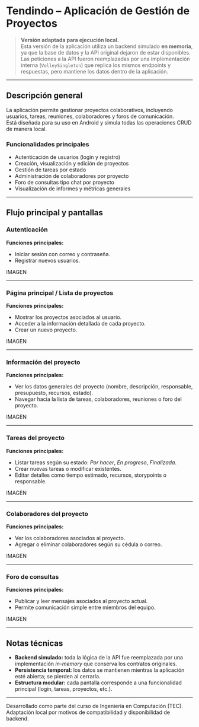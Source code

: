 # Tendindo – Aplicación de Gestión de Proyectos

> **Versión adaptada para ejecución local.**  
> Esta versión de la aplicación utiliza un backend simulado **en memoria**, ya que la base de datos y la API original dejaron de estar disponibles.  
> Las peticiones a la API fueron reemplazadas por una implementación interna (`VolleySingleton`) que replica los mismos endpoints y respuestas, pero mantiene los datos dentro de la aplicación.

---

## Descripción general

La aplicación permite gestionar proyectos colaborativos, incluyendo usuarios, tareas, reuniones, colaboradores y foros de comunicación.  
Está diseñada para su uso en Android y simula todas las operaciones CRUD de manera local.

### Funcionalidades principales
- Autenticación de usuarios (login y registro)
- Creación, visualización y edición de proyectos
- Gestión de tareas por estado
- Administración de colaboradores por proyecto
- Foro de consultas tipo chat por proyecto
- Visualización de informes y métricas generales

---

## Flujo principal y pantallas

### **Autenticación**
**Funciones principales:**
- Iniciar sesión con correo y contraseña.
- Registrar nuevos usuarios.

IMAGEN

---

### **Página principal / Lista de proyectos**
**Funciones principales:**
- Mostrar los proyectos asociados al usuario.
- Acceder a la información detallada de cada proyecto.
- Crear un nuevo proyecto.

IMAGEN

---

### **Información del proyecto**
**Funciones principales:**
- Ver los datos generales del proyecto (nombre, descripción, responsable, presupuesto, recursos, estado).
- Navegar hacia la lista de tareas, colaboradores, reuniones o foro del proyecto.

IMAGEN

---

### **Tareas del proyecto**
**Funciones principales:**
- Listar tareas según su estado: *Por hacer*, *En progreso*, *Finalizada*.
- Crear nuevas tareas o modificar existentes.
- Editar detalles como tiempo estimado, recursos, storypoints o responsable.

IMAGEN

---

### **Colaboradores del proyecto**
**Funciones principales:**
- Ver los colaboradores asociados al proyecto.
- Agregar o eliminar colaboradores según su cédula o correo.

IMAGEN

---

### **Foro de consultas**
**Funciones principales:**
- Publicar y leer mensajes asociados al proyecto actual.
- Permite comunicación simple entre miembros del equipo.

IMAGEN

---

## Notas técnicas
- **Backend simulado:** toda la lógica de la API fue reemplazada por una implementación *in-memory* que conserva los contratos originales.
- **Persistencia temporal:** los datos se mantienen mientras la aplicación esté abierta; se pierden al cerrarla.
- **Estructura modular:** cada pantalla corresponde a una funcionalidad principal (login, tareas, proyectos, etc.).

---

Desarrollado como parte del curso de Ingeniería en Computación (TEC).  
Adaptación local por motivos de compatibilidad y disponibilidad de backend.